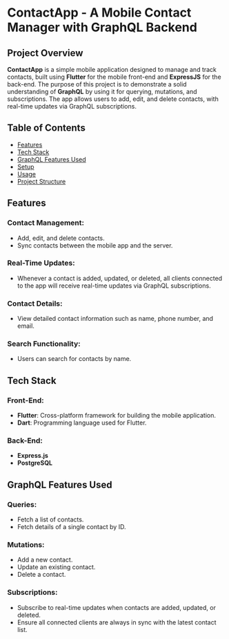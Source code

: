 # ContactApp - A Mobile Contact Manager with GraphQL Backend

## Project Overview

**ContactApp** is a simple mobile application designed to manage and track contacts, built using **Flutter** for the mobile front-end and **ExpressJS** for the back-end. The purpose of this project is to demonstrate a solid understanding of **GraphQL** by using it for querying, mutations, and subscriptions. The app allows users to add, edit, and delete contacts, with real-time updates via GraphQL subscriptions.

## Table of Contents
- [Features](#features)
- [Tech Stack](#tech-stack)
- [GraphQL Features Used](#graphql-features-used)
- [Setup](#setup)
- [Usage](#usage)
- [Project Structure](#project-structure)

## Features

### Contact Management:
- Add, edit, and delete contacts.
- Sync contacts between the mobile app and the server.

### Real-Time Updates:
- Whenever a contact is added, updated, or deleted, all clients connected to the app will receive real-time updates via GraphQL subscriptions.

### Contact Details:
- View detailed contact information such as name, phone number, and email.

### Search Functionality:
- Users can search for contacts by name.


## Tech Stack

### Front-End:
- **Flutter**: Cross-platform framework for building the mobile application.
- **Dart**: Programming language used for Flutter.

### Back-End:
- **Express.js**
- **PostgreSQL**

## GraphQL Features Used

### Queries:
- Fetch a list of contacts.
- Fetch details of a single contact by ID.

### Mutations:
- Add a new contact.
- Update an existing contact.
- Delete a contact.

### Subscriptions:
- Subscribe to real-time updates when contacts are added, updated, or deleted.
- Ensure all connected clients are always in sync with the latest contact list.